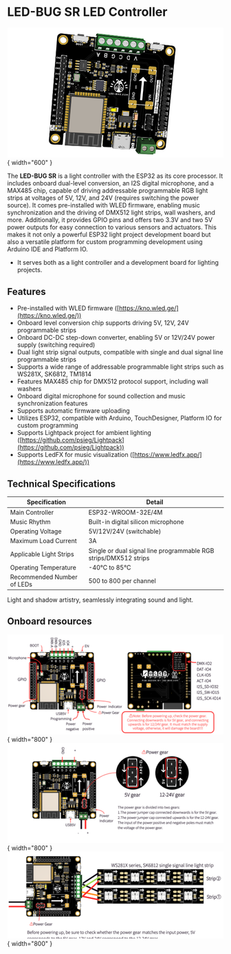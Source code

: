 # LED-BUG SR LED Controller

![SR](/images/product/sr.png){ width="600" }

The **LED-BUG SR** is a light controller with the ESP32 as its core processor. It includes onboard dual-level conversion, an I2S digital microphone, and a MAX485 chip, capable of driving addressable programmable RGB light strips at voltages of 5V, 12V, and 24V (requires switching the power source). It comes pre-installed with WLED firmware, enabling music synchronization and the driving of DMX512 light strips, wall washers, and more. Additionally, it provides GPIO pins and offers two 3.3V and two 5V power outputs for easy connection to various sensors and actuators. This makes it not only a powerful ESP32 light project development board but also a versatile platform for custom programming development using Arduino IDE and Platform IO.

- It serves both as a light controller and a development board for lighting projects.

## Features

- Pre-installed with WLED firmware ([https://kno.wled.ge/](https://kno.wled.ge/))
- Onboard level conversion chip supports driving 5V, 12V, 24V programmable strips
- Onboard DC-DC step-down converter, enabling 5V or 12V/24V power supply (switching required)
- Dual light strip signal outputs, compatible with single and dual signal line programmable strips
- Supports a wide range of addressable programmable light strips such as WS281X, SK6812, TM1814
- Features MAX485 chip for DMX512 protocol support, including wall washers
- Onboard digital microphone for sound collection and music synchronization features
- Supports automatic firmware uploading
- Utilizes ESP32, compatible with Arduino, TouchDesigner, Platform IO for custom programming
- Supports Lightpack project for ambient lighting ([https://github.com/psieg/Lightpack](https://github.com/psieg/Lightpack))
- Supports LedFX for music visualization ([https://www.ledfx.app/](https://www.ledfx.app/))

## Technical Specifications

| Specification | Detail |
|---------------|--------|
| Main Controller | ESP32-WROOM-32E/4M |
| Music Rhythm | Built-in digital silicon microphone |
| Operating Voltage | 5V/12V/24V (switchable) |
| Maximum Load Current | 3A |
| Applicable Light Strips | Single or dual signal line programmable RGB strips/DMX512 strips |
| Operating Temperature | -40°C to 85°C |
| Recommended Number of LEDs | 500 to 800 per channel |

Light and shadow artistry, seamlessly integrating sound and light.

## Onboard resources

![SR1](/images/product/eng/sr_intro_1.png){ width="800" }
![SR2](/images/product/eng/sr_intro_2.png){ width="800" }
![SR3](/images/product/eng/sr_intro_3.png){ width="800" }